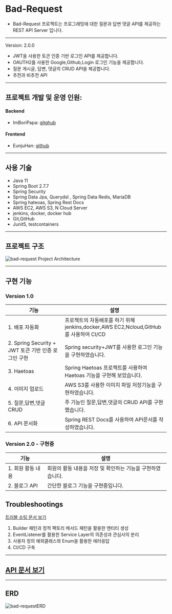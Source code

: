 # Bad-Request

- Bad-Request 프로젝트는 프로그래밍에 대한 질문과 답변 댓글 API를 제공하는  REST API Server 입니다.

***
Version: 2.0.0
- JWT을 사용한 토큰 인증 기반 로그인 API를 제공합니다.
- OAUTH2를 사용한 Google,Github,Login 로그인 기능을 제공합니다.
- 질문 게시글, 답변, 댓글의 CRUD API을 제공합니다.
- 추천과 비추천 API

----

## 프로젝트 개발 및 운영 인원: 
#### Backend 
- ImBoriPapa: [gitghub](https://github.com/ImBoriPapa) 
#### Frontend
- EunjuHan: [github](https://github.com/eunju0209)

***

## 사용 기술

- Java 11
- Spring Boot 2.7.7
- Spring Security
- Spring Data Jpa, Querydsl , Spring Data Redis, MariaDB
- Spring hateoas, Spring Rest Docs
- AWS EC2, AWS S3, N Cloud Server
- jenkins, docker, docker hub
- Git,GitHub
- Junit5, testcontainers

***

## 프로젝트 구조

![bad-request Project Architecture](https://user-images.githubusercontent.com/98242564/219410077-ff6967bc-be5f-43e8-8f01-2a9b4e294586.png)

***

## 구현 기능

### Version 1.0

| 기능                                       | 설명                                                                 |
|------------------------------------------|--------------------------------------------------------------------|
| 1. 배포 자동화                                | 프로젝트의 자동배포를 하기 위해 jenkins,docker,AWS EC2,Ncloud,GitHub를 사용하여 CI/CD |
| 2. Spring Security + JWT 토큰 기반 인증 로그인 구현 | Spring security+JWT를 사용한 로그인 기능을 구현하였습니다.                          |
| 3. Haetoas                               | Spring Haetoas 프로젝트를 사용하여 Haetoas 기능을 구현해 보았습니다.                   |
| 4. 이미지 업로드                               | AWS S3를 사용한 이미지 파일 저장기능을 구현하였습니다.                                  |
| 5. 질문,답변,댓글 CRUD                         | 주 기능인 질문,답변,댓글의 CRUD API를 구현했습니다.                                  |
| 6. API 문서화                               | Spring REST Docs를 사용하여 API문서를 작성하였습니다.                             |

### Version 2.0 - 구현중

| 기능          | 설명                                |
|-------------|-----------------------------------|
| 1. 회원 활동 내용 | 회원의 활동 내용을 저장 및 확인하는 기능을 구현하였습니다. |
| 2. 블로그 API  | 간단한 블로그 기능을 구현중입니다.               |

## Troubleshootings
[트러블 슈팅 문서 보기](https://github.com/ImBoriPapa/study-note/tree/main/troubleshooting/bad-request%ED%94%84%EB%A1%9C%EC%A0%9D%ED%8A%B8)
1. Builder 패턴과 정적 팩토리 메서드 패턴을 활용한 엔티티 생성
2. EventListener를 활용한 Service Layer의 의존성과 관심사의 분리
3. 사용자 정의 예외클래스와 Enum을 활용한 에러응답
4. CI/CD 구축
*** 

## [API 문서 보기](https://www.bad-request.kr/docs/index.html)
***

## ERD
![bad-requestERD](https://github.com/ImBoriPapa/study-note/assets/98242564/e0a34e54-07a7-4f7c-95b0-2c4608cd0558)
